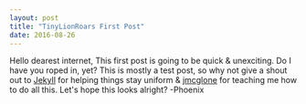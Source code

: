 ```yaml
---
layout: post
title: "TinyLionRoars First Post"
date: 2016-08-26
---
```


Hello dearest internet,
This first post is going to be quick & unexciting.
Do I have you roped in, yet?
This is mostly a test post, so why not give a shout out to [Jekyll](http://jekyllrb.com) for helping things stay uniform & [jmcglone](http://jmcglone.com/guides/github-pages) for teaching me how to do all this.
Let's hope this looks alright?
-Phoenix
